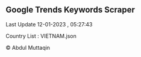 

## Google Trends Keywords Scraper 
 
Last Update 12-01-2023 , 05:27:43

Country List :
VIETNAM.json



© Abdul Muttaqin 
